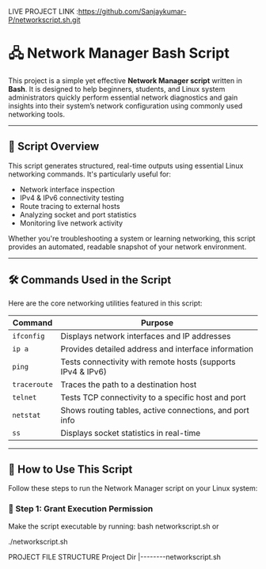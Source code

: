 LIVE PROJECT LINK :https://github.com/Sanjaykumar-P/networkscript.sh.git

# 🖧 Network Manager Bash Script

This project is a simple yet effective **Network Manager script** written in **Bash**. It is designed to help beginners, students, and Linux system administrators quickly perform essential network diagnostics and gain insights into their system’s network configuration using commonly used networking tools.

---

## 📜 Script Overview

This script generates structured, real-time outputs using essential Linux networking commands. It's particularly useful for:

- Network interface inspection
- IPv4 & IPv6 connectivity testing
- Route tracing to external hosts
- Analyzing socket and port statistics
- Monitoring live network activity

Whether you're troubleshooting a system or learning networking, this script provides an automated, readable snapshot of your network environment.

---

## 🛠️ Commands Used in the Script

Here are the core networking utilities featured in this script:

| Command       | Purpose                                                       |
|---------------|---------------------------------------------------------------|
| `ifconfig`    | Displays network interfaces and IP addresses                  |
| `ip a`        | Provides detailed address and interface information           |
| `ping`        | Tests connectivity with remote hosts (supports IPv4 & IPv6)   |
| `traceroute`  | Traces the path to a destination host                         |
| `telnet`      | Tests TCP connectivity to a specific host and port            |
| `netstat`     | Shows routing tables, active connections, and port info       |
| `ss`          | Displays socket statistics in real-time                       |

---

## 📂 How to Use This Script

Follow these steps to run the Network Manager script on your Linux system:

### 🔧 Step 1: Grant Execution Permission

Make the script executable by running:
bash networkscript.sh
     or 

./networkscript.sh

PROJECT FILE STRUCTURE
Project Dir
|--------networkscript.sh

